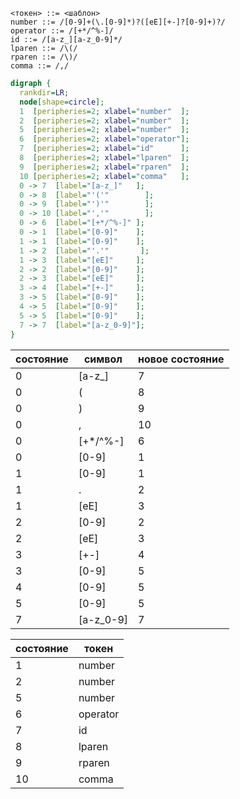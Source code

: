 ```
<токен> ::= <шаблон>
number ::= /[0-9]+(\.[0-9]*)?([eE][+-]?[0-9]+)?/
operator ::= /[+*/^%-]/
id ::= /[a-z_][a-z_0-9]*/
lparen ::= /\(/
rparen ::= /\)/
comma ::= /,/
```

```dot
digraph {
  rankdir=LR;
  node[shape=circle];
  1  [peripheries=2; xlabel="number"  ];
  2  [peripheries=2; xlabel="number"  ];
  5  [peripheries=2; xlabel="number"  ];
  6  [peripheries=2; xlabel="operator"];
  7  [peripheries=2; xlabel="id"      ];
  8  [peripheries=2; xlabel="lparen"  ];
  9  [peripheries=2; xlabel="rparen"  ];
  10 [peripheries=2; xlabel="comma"   ];
  0 -> 7  [label="[a-z_]"   ];
  0 -> 8  [label="'('"        ];
  0 -> 9  [label="')'"        ];
  0 -> 10 [label="','"        ];
  0 -> 6  [label="[+*/^%-]" ];
  0 -> 1  [label="[0-9]"    ];
  1 -> 1  [label="[0-9]"    ];
  1 -> 2  [label="'.'"       ];
  1 -> 3  [label="[eE]"     ];
  2 -> 2  [label="[0-9]"    ];
  2 -> 3  [label="[eE]"     ];
  3 -> 4  [label="[+-]"     ];
  3 -> 5  [label="[0-9]"    ];
  4 -> 5  [label="[0-9]"    ];
  5 -> 5  [label="[0-9]"    ];
  7 -> 7  [label="[a-z_0-9]"];
}
```


| состояние | символ   | новое состояние |
|-----------|----------|-----------------|
| 0         | [a-z_]   | 7               |
| 0         | (        | 8               |
| 0         | )        | 9               |
| 0         | ,        | 10              |
| 0         | [+*/^%-] | 6               |
| 0         | [0-9]    | 1               |
| 1         | [0-9]    | 1               |
| 1         | \.       | 2               |
| 1         | [eE]     | 3               |
| 2         | [0-9]    | 2               |
| 2         | [eE]     | 3               |
| 3         | [+-]     | 4               |
| 3         | [0-9]    | 5               |
| 4         | [0-9]    | 5               |
| 5         | [0-9]    | 5               |
| 7         | [a-z_0-9]| 7               |

| состояние | токен    |
|-----------|----------|
| 1         | number   |
| 2         | number   |
| 5         | number   |
| 6         | operator |
| 7         | id       |
| 8         | lparen   |
| 9         | rparen   |
| 10        | comma    |
